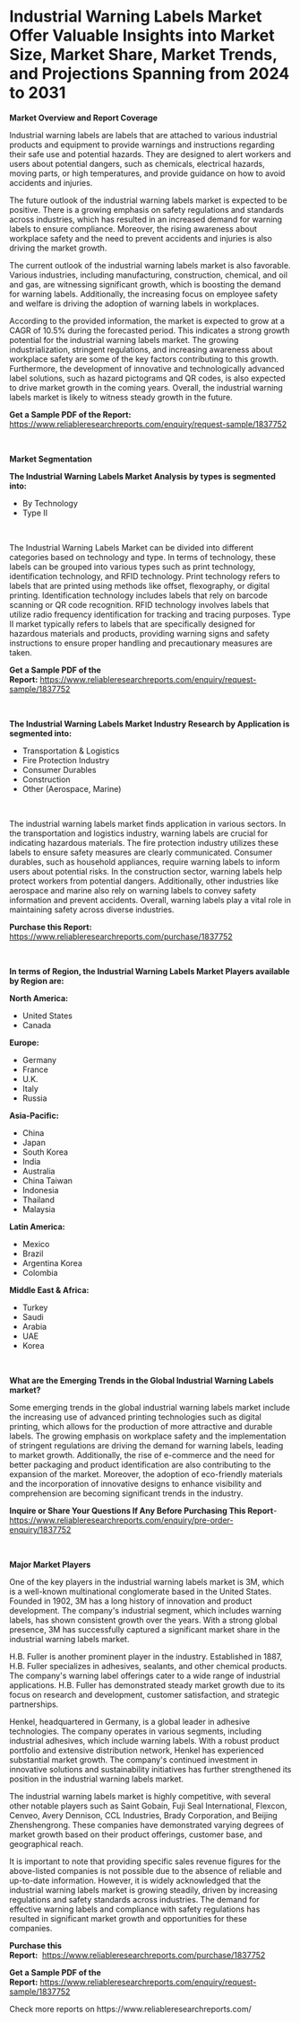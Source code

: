<p><h1>Industrial Warning Labels Market Offer Valuable Insights into Market Size, Market Share, Market Trends, and Projections Spanning from 2024 to 2031</h1></p><p><strong>Market Overview and Report Coverage</strong></p>
<p><p>Industrial warning labels are labels that are attached to various industrial products and equipment to provide warnings and instructions regarding their safe use and potential hazards. They are designed to alert workers and users about potential dangers, such as chemicals, electrical hazards, moving parts, or high temperatures, and provide guidance on how to avoid accidents and injuries.</p><p>The future outlook of the industrial warning labels market is expected to be positive. There is a growing emphasis on safety regulations and standards across industries, which has resulted in an increased demand for warning labels to ensure compliance. Moreover, the rising awareness about workplace safety and the need to prevent accidents and injuries is also driving the market growth.</p><p>The current outlook of the industrial warning labels market is also favorable. Various industries, including manufacturing, construction, chemical, and oil and gas, are witnessing significant growth, which is boosting the demand for warning labels. Additionally, the increasing focus on employee safety and welfare is driving the adoption of warning labels in workplaces.</p><p>According to the provided information, the market is expected to grow at a CAGR of 10.5% during the forecasted period. This indicates a strong growth potential for the industrial warning labels market. The growing industrialization, stringent regulations, and increasing awareness about workplace safety are some of the key factors contributing to this growth. Furthermore, the development of innovative and technologically advanced label solutions, such as hazard pictograms and QR codes, is also expected to drive market growth in the coming years. Overall, the industrial warning labels market is likely to witness steady growth in the future.</p></p>
<p><strong>Get a Sample PDF of the Report:</strong> <a href="https://www.reliableresearchreports.com/enquiry/request-sample/1837752">https://www.reliableresearchreports.com/enquiry/request-sample/1837752</a></p>
<p>&nbsp;</p>
<p><strong>Market Segmentation</strong></p>
<p><strong>The Industrial Warning Labels Market Analysis by types is segmented into:</strong></p>
<p><ul><li>By Technology</li><li>Type II</li></ul></p>
<p>&nbsp;</p>
<p><p>The Industrial Warning Labels Market can be divided into different categories based on technology and type. In terms of technology, these labels can be grouped into various types such as print technology, identification technology, and RFID technology. Print technology refers to labels that are printed using methods like offset, flexography, or digital printing. Identification technology includes labels that rely on barcode scanning or QR code recognition. RFID technology involves labels that utilize radio frequency identification for tracking and tracing purposes. Type II market typically refers to labels that are specifically designed for hazardous materials and products, providing warning signs and safety instructions to ensure proper handling and precautionary measures are taken.</p></p>
<p><strong>Get a Sample PDF of the Report:</strong>&nbsp;<a href="https://www.reliableresearchreports.com/enquiry/request-sample/1837752">https://www.reliableresearchreports.com/enquiry/request-sample/1837752</a></p>
<p>&nbsp;</p>
<p><strong>The Industrial Warning Labels Market Industry Research by Application is segmented into:</strong></p>
<p><ul><li>Transportation & Logistics</li><li>Fire Protection Industry</li><li>Consumer Durables</li><li>Construction</li><li>Other (Aerospace, Marine)</li></ul></p>
<p>&nbsp;</p>
<p><p>The industrial warning labels market finds application in various sectors. In the transportation and logistics industry, warning labels are crucial for indicating hazardous materials. The fire protection industry utilizes these labels to ensure safety measures are clearly communicated. Consumer durables, such as household appliances, require warning labels to inform users about potential risks. In the construction sector, warning labels help protect workers from potential dangers. Additionally, other industries like aerospace and marine also rely on warning labels to convey safety information and prevent accidents. Overall, warning labels play a vital role in maintaining safety across diverse industries.</p></p>
<p><strong>Purchase this Report:</strong>&nbsp; <a href="https://www.reliableresearchreports.com/purchase/1837752">https://www.reliableresearchreports.com/purchase/1837752</a></p>
<p>&nbsp;</p>
<p><strong>In terms of Region, the Industrial Warning Labels Market Players available by Region are:</strong></p>
<p>
    <p> <strong> North America: </strong>
        <ul>
            <li>United States</li>
            <li>Canada</li>
        </ul>
        </p> 
    <p> <strong> Europe: </strong>
        <ul>
            <li>Germany</li>
            <li>France</li>
            <li>U.K.</li>
            <li>Italy</li>
            <li>Russia</li>
        </ul>
        </p> 
    <p> <strong> Asia-Pacific: </strong>
        <ul>
            <li>China</li>
            <li>Japan</li>
            <li>South Korea</li>
            <li>India</li>
            <li>Australia</li>
            <li>China Taiwan</li>
            <li>Indonesia</li>
            <li>Thailand</li>
            <li>Malaysia</li>
        </ul>
        </p> 
    <p> <strong> Latin America: </strong>
        <ul>
            <li>Mexico</li>
            <li>Brazil</li>
            <li>Argentina Korea</li>
            <li>Colombia</li>
        </ul>
        </p> 
    <p> <strong> Middle East & Africa: </strong>
        <ul>
            <li>Turkey</li>
            <li>Saudi</li>
            <li>Arabia</li>
            <li>UAE</li>
            <li>Korea</li>
        </ul>
    </p>
    </p>
<p>&nbsp;</p>
<p><strong>What are the Emerging Trends in the Global Industrial Warning Labels market?</strong></p>
<p><p>Some emerging trends in the global industrial warning labels market include the increasing use of advanced printing technologies such as digital printing, which allows for the production of more attractive and durable labels. The growing emphasis on workplace safety and the implementation of stringent regulations are driving the demand for warning labels, leading to market growth. Additionally, the rise of e-commerce and the need for better packaging and product identification are also contributing to the expansion of the market. Moreover, the adoption of eco-friendly materials and the incorporation of innovative designs to enhance visibility and comprehension are becoming significant trends in the industry.</p></p>
<p><strong>Inquire or Share Your Questions If Any Before Purchasing This Report</strong>- <a href="https://www.reliableresearchreports.com/enquiry/pre-order-enquiry/1837752">https://www.reliableresearchreports.com/enquiry/pre-order-enquiry/1837752</a></p>
<p>&nbsp;</p>
<p><strong>Major Market Players</strong></p>
<p><p>One of the key players in the industrial warning labels market is 3M, which is a well-known multinational conglomerate based in the United States. Founded in 1902, 3M has a long history of innovation and product development. The company's industrial segment, which includes warning labels, has shown consistent growth over the years. With a strong global presence, 3M has successfully captured a significant market share in the industrial warning labels market.</p><p>H.B. Fuller is another prominent player in the industry. Established in 1887, H.B. Fuller specializes in adhesives, sealants, and other chemical products. The company's warning label offerings cater to a wide range of industrial applications. H.B. Fuller has demonstrated steady market growth due to its focus on research and development, customer satisfaction, and strategic partnerships.</p><p>Henkel, headquartered in Germany, is a global leader in adhesive technologies. The company operates in various segments, including industrial adhesives, which include warning labels. With a robust product portfolio and extensive distribution network, Henkel has experienced substantial market growth. The company's continued investment in innovative solutions and sustainability initiatives has further strengthened its position in the industrial warning labels market.</p><p>The industrial warning labels market is highly competitive, with several other notable players such as Saint Gobain, Fuji Seal International, Flexcon, Cenveo, Avery Dennison, CCL Industries, Brady Corporation, and Beijing Zhenshengrong. These companies have demonstrated varying degrees of market growth based on their product offerings, customer base, and geographical reach.</p><p>It is important to note that providing specific sales revenue figures for the above-listed companies is not possible due to the absence of reliable and up-to-date information. However, it is widely acknowledged that the industrial warning labels market is growing steadily, driven by increasing regulations and safety standards across industries. The demand for effective warning labels and compliance with safety regulations has resulted in significant market growth and opportunities for these companies.</p></p>
<p><strong>Purchase this Report:</strong>&nbsp;&nbsp;<a href="https://www.reliableresearchreports.com/purchase/1837752">https://www.reliableresearchreports.com/purchase/1837752</a></p>
<p></p>
<p><strong>Get a Sample PDF of the Report:</strong>&nbsp;<a href="https://www.reliableresearchreports.com/enquiry/request-sample/1837752">https://www.reliableresearchreports.com/enquiry/request-sample/1837752</a></p>
<p>Check more reports on https://www.reliableresearchreports.com/</p>